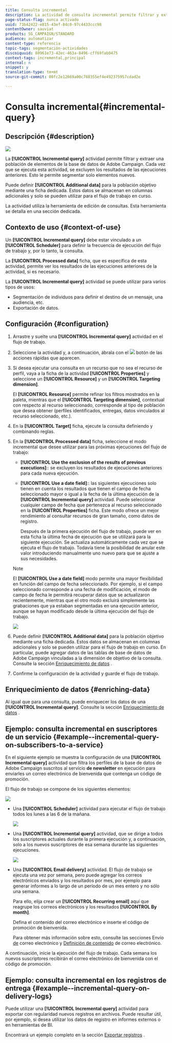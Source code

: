 ```yaml
---
title: Consulta incremental
description: La actividad de consulta incremental permite filtrar y extraer una población de elementos de la base de datos de Adobe Campaign.
page-status-flag: nunca activado
uuid: 73b42422-e815-43ef-84c0-97c4433ccc98
contentOwner: sauviat
products: SG_CAMPAIGN/STANDARD
audience: automatizar
content-type: referencia
topic-tags: segmentación-actividades
discoiquuid: 80961e73-42ec-463a-8496-cff69fab0475
context-tags: incremental,principal
internal: n
snippet: y
translation-type: tm+mt
source-git-commit: 00fc2e12669a00c788355ef4e492375957cdad2e

---
```



# Consulta incremental{#incremental-query}

## Descripción {#description}

![](assets/incremental.png)

La **[!UICONTROL Incremental query]** actividad permite filtrar y extraer una población de elementos de la base de datos de Adobe Campaign. Cada vez que se ejecuta esta actividad, se excluyen los resultados de las ejecuciones anteriores. Esto le permite segmentar solo elementos nuevos.

Puede definir **[!UICONTROL Additional data]** para la población objetivo mediante una ficha dedicada. Estos datos se almacenan en columnas adicionales y solo se pueden utilizar para el flujo de trabajo en curso.

La actividad utiliza la herramienta de edición de consultas. Esta herramienta se detalla en una sección [](../../automating/using/editing-queries.md#about-query-editor)dedicada.

## Contexto de uso {#context-of-use}

Un **[!UICONTROL Incremental query]** debe estar vinculado a un **[!UICONTROL Scheduler]** para definir la frecuencia de ejecución del flujo de trabajo y, por lo tanto, la consulta.

La **[!UICONTROL Processed data]** ficha, que es específica de esta actividad, permite ver los resultados de las ejecuciones anteriores de la actividad, si es necesario.

La **[!UICONTROL Incremental query]** actividad se puede utilizar para varios tipos de usos:

* Segmentación de individuos para definir el destino de un mensaje, una audiencia, etc.
* Exportación de datos.

## Configuración {#configuration}

1. Arrastre y suelte una **[!UICONTROL Incremental query]** actividad en el flujo de trabajo.
1. Seleccione la actividad y, a continuación, ábrala con el ![](assets/edit_darkgrey-24px.png) botón de las acciones rápidas que aparecen.
1. Si desea ejecutar una consulta en un recurso que no sea el recurso de perfil, vaya a la ficha de la actividad **[!UICONTROL Properties]** y seleccione un **[!UICONTROL Resource]** y un **[!UICONTROL Targeting dimension]**.

   El **[!UICONTROL Resource]** permite refinar los filtros mostrados en la paleta, mientras que el **[!UICONTROL Targeting dimension]**, contextual con respecto al recurso seleccionado, corresponde al tipo de población que desea obtener (perfiles identificados, entregas, datos vinculados al recurso seleccionado, etc.).

1. En la **[!UICONTROL Target]** ficha, ejecute la consulta definiendo y combinando reglas.
1. En la **[!UICONTROL Processed data]** ficha, seleccione el modo incremental que desee utilizar para las próximas ejecuciones del flujo de trabajo:

   * **[!UICONTROL Use the exclusion of the results of previous executions]**:: se excluyen los resultados de ejecuciones anteriores para cada nueva ejecución.
   * **[!UICONTROL Use a date field]**:: las siguientes ejecuciones solo tienen en cuenta los resultados que tienen el campo de fecha seleccionado mayor o igual a la fecha de la última ejecución de la **[!UICONTROL Incremental query]** actividad. Puede seleccionar cualquier campo de fecha que pertenezca al recurso seleccionado en la **[!UICONTROL Properties]** ficha. Este modo ofrece un mejor rendimiento al consultar recursos de gran tamaño, como datos de registro.

      Después de la primera ejecución del flujo de trabajo, puede ver en esta ficha la última fecha de ejecución que se utilizará para la siguiente ejecución. Se actualiza automáticamente cada vez que se ejecuta el flujo de trabajo. Todavía tiene la posibilidad de anular este valor introduciendo manualmente uno nuevo para que se ajuste a sus necesidades.
   >[!NOTE]
   >
   >El **[!UICONTROL Use a date field]** modo permite una mayor flexibilidad en función del campo de fecha seleccionado. Por ejemplo, si el campo seleccionado corresponde a una fecha de modificación, el modo de campo de fecha le permitirá recuperar datos que se actualizaron recientemente, mientras que el otro modo excluirá simplemente las grabaciones que ya estaban segmentadas en una ejecución anterior, aunque se hayan modificado desde la última ejecución del flujo de trabajo.

   ![](assets/incremental_query_usedatefield.png)

1. Puede definir **[!UICONTROL Additional data]** para la población objetivo mediante una ficha dedicada. Estos datos se almacenan en columnas adicionales y solo se pueden utilizar para el flujo de trabajo en curso. En particular, puede agregar datos de las tablas de base de datos de Adobe Campaign vinculadas a la dimensión de objetivo de la consulta. Consulte la sección [Enriquecimiento de datos](../../automating/using/query.md#enriching-data) .
1. Confirme la configuración de la actividad y guarde el flujo de trabajo.

## Enriquecimiento de datos {#enriching-data}

Al igual que para una consulta, puede enriquecer los datos de una **[!UICONTROL Incremental query]**. Consulte la sección [Enriquecimiento de datos](../../automating/using/query.md#enriching-data) .

## Ejemplo: consulta incremental en suscriptores de un servicio {#example--incremental-query-on-subscribers-to-a-service}

En el siguiente ejemplo se muestra la configuración de una **[!UICONTROL Incremental query]** actividad que filtra los perfiles de la base de datos de Adobe Campaign suscritos al servicio **de newsletter** en ejecución para enviarles un correo electrónico de bienvenida que contenga un código de promoción.

El flujo de trabajo se compone de los siguientes elementos:

![](assets/incremental_query_example1.png)

* Una **[!UICONTROL Scheduler]** actividad para ejecutar el flujo de trabajo todos los lunes a las 6 de la mañana.

   ![](assets/incremental_query_example2.png)

* Una **[!UICONTROL Incremental query]** actividad, que se dirige a todos los suscriptores actuales durante la primera ejecución y, a continuación, solo a los nuevos suscriptores de esa semana durante las siguientes ejecuciones.

   ![](assets/incremental_query_example3.png)

* Una **[!UICONTROL Email delivery]** actividad. El flujo de trabajo se ejecuta una vez por semana, pero puede agregar los correos electrónicos enviados y los resultados por mes, por ejemplo para generar informes a lo largo de un período de un mes entero y no sólo una semana.

   Para ello, elija crear un **[!UICONTROL Recurring email]** aquí que reagrupe los correos electrónicos y los resultados **[!UICONTROL By month]**.

   Defina el contenido del correo electrónico e inserte el código de promoción de bienvenida.

   Para obtener más información sobre esto, consulte las secciones Envío [de](../../automating/using/email-delivery.md) correo electrónico y [Definición de contenido](../../designing/using/personalization.md) de correo electrónico.

A continuación, inicie la ejecución del flujo de trabajo. Cada semana los nuevos suscriptores recibirán el correo electrónico de bienvenida con el código de promoción.

## Ejemplo: consulta incremental en los registros de entrega {#example--incremental-query-on-delivery-logs}

Puede utilizar una **[!UICONTROL Incremental query]** actividad para exportar con regularidad nuevos registros en archivos. Puede resultar útil, por ejemplo, si desea utilizar los datos de registro en informes externos o en herramientas de BI.

Encontrará un ejemplo completo en la sección [Exportar registros](../../automating/using/exporting-logs.md) .
